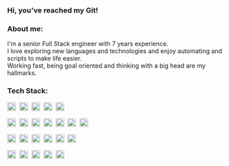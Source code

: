 ### Hi, you've reached my Git!

### About me:
I'm a senior Full Stack engineer with 7 years experience.<br>
I love exploring new languages and technologies and enjoy automating and scripts to make life easier.<br>
Working fast, being goal oriented and thinking with a big head are my hallmarks.<br>

### Tech Stack:
<img height="20" alt="javascript" src="https://img.shields.io/badge/JAVASCRIPT-F7DF1E?style=for-the-badge&logo=javascript&logoColor=white" />&nbsp;
<img height="20" alt="typescript" src="https://img.shields.io/badge/TYPESCRIPT-3178C6?style=for-the-badge&logo=typescript&logoColor=white" />&nbsp;
<img height="20" alt="css3" src="https://img.shields.io/badge/CSS3-1572B6?style=for-the-badge&logo=css3&logoColor=white" />&nbsp;
<img height="20" alt="html5" src="https://img.shields.io/badge/HTML5-E34F26?style=for-the-badge&logo=html5&logoColor=white" />&nbsp;
<img height="20" alt="angular" src="https://img.shields.io/badge/angular-DD0031?style=for-the-badge&logo=angular&logoColor=white" />&nbsp;

<img height="20" alt="npm" src="https://img.shields.io/badge/npm-CB3837?style=for-the-badge&logo=npm&logoColor=white" />&nbsp;
<img height="20" alt="nodejs" src="https://img.shields.io/badge/nodejs-339933?style=for-the-badge&logo=nodejs&logoColor=white" />&nbsp;
<img height="20" alt="mysql" src="https://img.shields.io/badge/mysql-4479A1?style=for-the-badge&logo=mysql&logoColor=white" />&nbsp;
<img height="20" alt="kafka" src="https://img.shields.io/badge/kafka-231F20?style=for-the-badge&logo=apachekafka&logoColor=white" />&nbsp;
<img height="20" alt="ruby" src="https://img.shields.io/badge/ruby-CC342D?style=for-the-badge&logo=ruby&logoColor=white" />&nbsp;
<img height="20" alt="docker" src="https://img.shields.io/badge/docker-2496ED?style=for-the-badge&logo=docker&logoColor=white" />&nbsp;
<img height="20" alt="kubernetes" src="https://img.shields.io/badge/kubernetes-326CE5?style=for-the-badge&logo=kubernetes&logoColor=white" />&nbsp;

<img height="20" alt="git" src="https://img.shields.io/badge/git-F05032?style=for-the-badge&logo=git&logoColor=white" />&nbsp;
<img height="20" alt="github" src="https://img.shields.io/badge/github-181717?style=for-the-badge&logo=github&logoColor=white" />&nbsp;
<img height="20" alt="gitlab" src="https://img.shields.io/badge/gitlab-FC6D26?style=for-the-badge&logo=gitlab&logoColor=white" />&nbsp;
<img height="20" alt="bash" src="https://img.shields.io/badge/bash-4EAA25?style=for-the-badge&logo=gnubash&logoColor=white" />&nbsp;
<img height="20" alt="linux" src="https://img.shields.io/badge/linux-FCC624?style=for-the-badge&logo=linux&logoColor=white" />&nbsp;
<img height="20" alt="ubuntu" src="https://img.shields.io/badge/ubuntu-E95420?style=for-the-badge&logo=ubuntu&logoColor=white" />&nbsp;

<img height="20" alt="figma" src="https://img.shields.io/badge/figma-F24E1E?style=for-the-badge&logo=figma&logoColor=white" />&nbsp;
<img height="20" alt="cypress" src="https://img.shields.io/badge/cypress-17202C?style=for-the-badge&logo=cypress&logoColor=white" />&nbsp;
<img height="20" alt="kibana" src="https://img.shields.io/badge/kibana-005571?style=for-the-badge&logo=kibana&logoColor=white" />&nbsp;
<img height="20" alt="grafana" src="https://img.shields.io/badge/grafana-F46800?style=for-the-badge&logo=grafana&logoColor=white" />&nbsp;
<img height="20" alt="newrelic" src="https://img.shields.io/badge/newrelic-008C99?style=for-the-badge&logo=newrelic&logoColor=white" />&nbsp;

<!--
**chaya7908/chaya7908** is a ✨ _special_ ✨ repository because its `README.md` (this file) appears on your GitHub profile.

Here are some ideas to get you started:

- 🔭 I’m currently working on ...
- 🌱 I’m currently learning ...
- 👯 I’m looking to collaborate on ...
- 🤔 I’m looking for help with ...
- 💬 Ask me about ...
- 📫 How to reach me: ...
- 😄 Pronouns: ...
- ⚡ Fun fact: ...
-->
